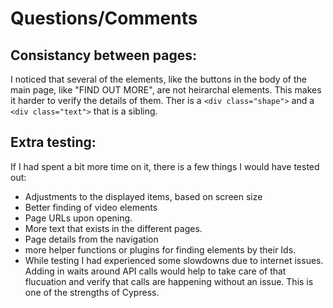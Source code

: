 # Questions/Comments

## Consistancy between pages:
I noticed that several of the elements, like the buttons in the body of the main page, like "FIND OUT MORE", are not heirarchal elements. This makes it harder to verify the details of them. Ther is a `<div class="shape">` and a `<div class="text">` that is a sibling.

## Extra testing:

If I had spent a bit more time on it, there is a few things I would have tested out:

- Adjustments to the displayed items, based on screen size 
- Better finding of video elements
- Page URLs upon opening.
- More text that exists in the different pages.
- Page details from the navigation
- more helper functions or plugins for finding elements by their Ids.
- While testing I had experienced some slowdowns due to internet issues. Adding in waits around API calls would help to take care of that flucuation and verify that calls are happening without an issue. This is one of the strengths of Cypress.
